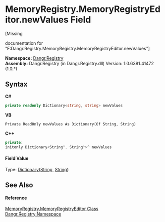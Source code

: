 # MemoryRegistry.MemoryRegistryEditor.newValues Field
 

\[Missing <summary> documentation for "F:Dangr.Registry.MemoryRegistry.MemoryRegistryEditor.newValues"\]

**Namespace:**&nbsp;<a href="N_Dangr_Registry">Dangr.Registry</a><br />**Assembly:**&nbsp;Dangr.Registry (in Dangr.Registry.dll) Version: 1.0.6381.41472 (1.0.*)

## Syntax

**C#**<br />
``` C#
private readonly Dictionary<string, string> newValues
```

**VB**<br />
``` VB
Private ReadOnly newValues As Dictionary(Of String, String)
```

**C++**<br />
``` C++
private:
initonly Dictionary<String^, String^>^ newValues
```


#### Field Value
Type: <a href="http://msdn2.microsoft.com/en-us/library/xfhwa508" target="_blank">Dictionary</a>(<a href="http://msdn2.microsoft.com/en-us/library/s1wwdcbf" target="_blank">String</a>, <a href="http://msdn2.microsoft.com/en-us/library/s1wwdcbf" target="_blank">String</a>)

## See Also


#### Reference
<a href="T_Dangr_Registry_MemoryRegistry_MemoryRegistryEditor">MemoryRegistry.MemoryRegistryEditor Class</a><br /><a href="N_Dangr_Registry">Dangr.Registry Namespace</a><br />